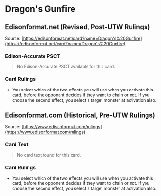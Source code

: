 # Dragon's Gunfire

## Edisonformat.net (Revised, Post-UTW Rulings)

Source: [https://edisonformat.net/card?name=Dragon's%20Gunfire](https://edisonformat.net/card?name=Dragon's%20Gunfire)

### Edison-Accurate PSCT

> No Edison-Accurate PSCT available for this card.

### Card Rulings

*   You select which of the two effects you will use when you activate this card, before the opponent decides if they want to chain or not. If you choose the second effect, you select a target monster at activation also.


## Edisonformat.com (Historical, Pre-UTW Rulings)

Source: [https://www.edisonformat.com/rulings](https://www.edisonformat.com/rulings)

### Card Text

> No card text found for this card.

### Card Rulings

*   You select which of the two effects you will use when you activate this card, before the opponent decides if they want to chain or not. If you choose the second effect, you select a target monster at activation also.


